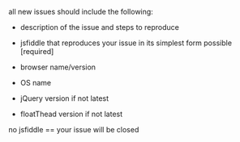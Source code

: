 all new issues should include the following:
- description of the issue and steps to reproduce
- jsfiddle that reproduces your issue in its simplest form possible [required]

- browser name/version
- OS name
- jQuery version if not latest
- floatThead version if not latest

no jsfiddle == your issue will be closed
